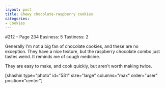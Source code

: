 ```yaml
---
layout: post
title: Chewy chocolate-raspberry cookies
categories:
- Cookies
---
```


#212 - Page 234
Easiness: 5
Tastiness: 2

Generally I'm not a big fan of chocolate cookies, and these are no exception. They have a nice texture, but the raspberry chocolate combo just tastes weird. It reminds me of cough medicine.

They are easy to make, and cook quickly, but aren't worth making twice.

[shashin type="photo" id="531" size="large" columns="max" order="user" position="center"]
